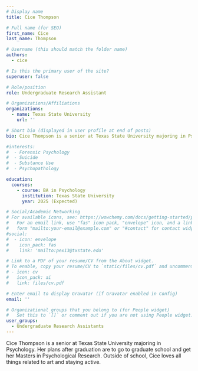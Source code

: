 ```yaml
---
# Display name
title: Cice Thompson

# Full name (for SEO)
first_name: Cice
last_name: Thompson

# Username (this should match the folder name)
authors:
  - cice

# Is this the primary user of the site?
superuser: false

# Role/position
role: Undergraduate Research Assistant

# Organizations/Affiliations
organizations:
  - name: Texas State University
    url: ''

# Short bio (displayed in user profile at end of posts)
bio: Cice Thompson is a senior at Texas State University majoring in Psychology.

#interests:
#  - Forensic Psychology
#  - Suicide
#  - Substance Use
#  - Psychopathology

education:
  courses:
    - course: BA in Psychology
      institution: Texas State University
      year: 2025 (Expected)

# Social/Academic Networking
# For available icons, see: https://wowchemy.com/docs/getting-started/page-builder/#icons
#   For an email link, use "fas" icon pack, "envelope" icon, and a link in the
#   form "mailto:your-email@example.com" or "#contact" for contact widget.
#social:
#  - icon: envelope
#    icon_pack: fas
#    link: 'mailto:pex13@txstate.edu'

# Link to a PDF of your resume/CV from the About widget.
# To enable, copy your resume/CV to `static/files/cv.pdf` and uncomment the lines below.
# - icon: cv
#   icon_pack: ai
#   link: files/cv.pdf

# Enter email to display Gravatar (if Gravatar enabled in Config)
email: ''

# Organizational groups that you belong to (for People widget)
#   Set this to `[]` or comment out if you are not using People widget.
user_groups:
  - Undergraduate Research Assistants
---
```


Cice Thompson is a senior at Texas State University majoring in Psychology. Her plans after graduation are to go to graduate school and get her Masters in Psychological Research. Outside of school, Cice loves all things related to art and staying active.